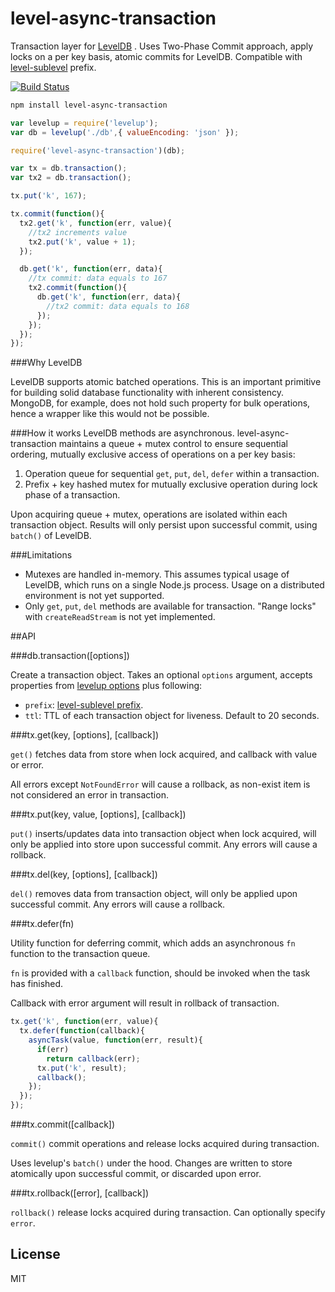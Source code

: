 # level-async-transaction

Transaction layer for [LevelDB](https://github.com/rvagg/node-levelup) . 
Uses Two-Phase Commit approach, apply locks on a per key basis, atomic commits for LevelDB. Compatible with [level-sublevel](https://github.com/dominictarr/level-sublevel) prefix.

[![Build Status](https://travis-ci.org/cshum/level-async-transaction.svg?branch=master)](https://travis-ci.org/cshum/level-async-transaction)

```bash
npm install level-async-transaction
```

```js
var levelup = require('levelup');
var db = levelup('./db',{ valueEncoding: 'json' });

require('level-async-transaction')(db);

var tx = db.transaction();
var tx2 = db.transaction();

tx.put('k', 167);

tx.commit(function(){
  tx2.get('k', function(err, value){
    //tx2 increments value
    tx2.put('k', value + 1);
  });

  db.get('k', function(err, data){
    //tx commit: data equals to 167
    tx2.commit(function(){
      db.get('k', function(err, data){
        //tx2 commit: data equals to 168
      });
    });
  });
});

```

###Why LevelDB

LevelDB supports atomic batched operations. This is an important primitive for building solid database functionality with inherent consistency.
MongoDB, for example, does not hold such property for bulk operations, hence a wrapper like this would not be possible.

###How it works
LevelDB methods are asynchronous.
level-async-transaction maintains a queue + mutex control to ensure sequential ordering, mutually exclusive access of operations on a per key basis:

1. Operation queue for sequential `get`, `put`, `del`, `defer` within a transaction.
2. Prefix + key hashed mutex for mutually exclusive operation during lock phase of a transaction.

Upon acquiring queue + mutex, operations are isolated within each transaction object. Results will only persist upon successful commit, using `batch()` of LevelDB.

###Limitations
* Mutexes are handled in-memory. This assumes typical usage of LevelDB, which runs on a single Node.js process. Usage on a distributed environment is not yet supported.
* Only `get`, `put`, `del` methods are available for transaction. "Range locks" with `createReadStream` is not yet implemented.

##API

###db.transaction([options])

Create a transaction object. Takes an optional `options` argument, accepts properties from [levelup options](https://github.com/rvagg/node-levelup#options) plus following:
* `prefix`: [level-sublevel prefix](https://github.com/dominictarr/level-sublevel#hooks-example).
* `ttl`: TTL of each transaction object for liveness. Default to 20 seconds.

###tx.get(key, [options], [callback])

`get()` fetches data from store when lock acquired, 
and callback with value or error.

All errors except `NotFoundError` will cause a rollback, as non-exist item is not considered an error in transaction.

###tx.put(key, value, [options], [callback])

`put()` inserts/updates data into transaction object when lock acquired, 
will only be applied into store upon successful commit. 
Any errors will cause a rollback.

###tx.del(key, [options], [callback])

`del()` removes data from transaction object, 
will only be applied upon successful commit. 
Any errors will cause a rollback.

###tx.defer(fn)

Utility function for deferring commit,
which adds an asynchronous `fn` function to the transaction queue. 

`fn` is provided with a `callback` function, should be invoked when the task has finished.

Callback with error argument will result in rollback of transaction.

```js
tx.get('k', function(err, value){
  tx.defer(function(callback){
    asyncTask(value, function(err, result){
      if(err)
        return callback(err);
      tx.put('k', result);
      callback();
    });
  });
});
```

###tx.commit([callback])

`commit()` commit operations and release locks acquired during transaction.

Uses levelup's `batch()` under the hood.
Changes are written to store atomically upon successful commit, or discarded upon error.


###tx.rollback([error], [callback])

`rollback()` release locks acquired during transaction. Can optionally specify `error`.


## License

MIT
